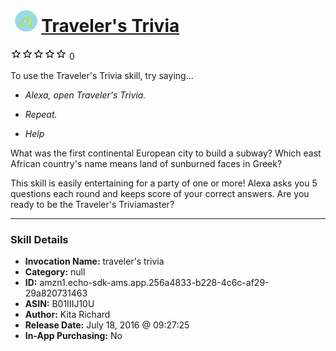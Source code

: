 # &nbsp;<img src="skill_icon" alt="Traveler's Trivia icon" width="36"> [Traveler's Trivia](http://alexa.amazon.com/#skills/amzn1.echo-sdk-ams.app.256a4833-b228-4c6c-af29-29a820731463)
![0 stars](../../images/ic_star_border_black_18dp_1x.png)![0 stars](../../images/ic_star_border_black_18dp_1x.png)![0 stars](../../images/ic_star_border_black_18dp_1x.png)![0 stars](../../images/ic_star_border_black_18dp_1x.png)![0 stars](../../images/ic_star_border_black_18dp_1x.png) 0

To use the Traveler's Trivia skill, try saying...

* *Alexa, open Traveler's Trivia.*

* *Repeat.*

* *Help*

What was the first continental European city to build a subway? Which east African country's name means land of sunburned faces in Greek?

This skill is easily entertaining for a party of one or more! Alexa asks you 5 questions each round and keeps score of your correct answers. Are you ready to be the Traveler's Triviamaster?

***

### Skill Details

* **Invocation Name:** traveler's trivia
* **Category:** null
* **ID:** amzn1.echo-sdk-ams.app.256a4833-b228-4c6c-af29-29a820731463
* **ASIN:** B01IIIJ10U
* **Author:** Kita Richard
* **Release Date:** July 18, 2016 @ 09:27:25
* **In-App Purchasing:** No

